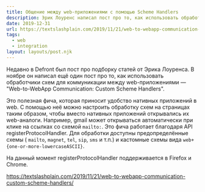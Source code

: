 ```yaml
---
title: Общение между web-приложениями с помощью Scheme Handlers
description: Эрик Лоуренс написал пост про то, как использовать обработчики схем для коммуникации между web-приложениями
date: 2019-12-31
url: https://textslashplain.com/2019/11/21/web-to-webapp-communication-custom-scheme-handlers/
tags:
  - web
  - integration
layout: layouts/post.njk
---
```

Недавно в Defront был пост про подборку статей от Эрика Лоуренса. В ноябре он написал ещё один пост про то, как использовать обработчики схем для коммуникации между web-приложениями — "Web-to-WebApp Communication: Custom Scheme Handlers".

Это полезная фича, которая приносит удобство нативных приложений в web. С помощью неё можно настроить обработку схем на страницах таким образом, чтобы вместо нативных приложений открывались их web-аналоги. Например, gmail может открываться автоматически при клике на ссылках со схемой `mailto:`. Это фича работает благодаря API registerProtocolHandler. Для обработки доступны предопределённые схемы ( `mailto`, `magnet`, `tel`, `sip`, `sms` и т.п.) и кастомные схемы вида `web+{one-or-more-lowercaseASCII}`.

На данный момент registerProtocolHandler поддерживается в Firefox и Chrome.

https://textslashplain.com/2019/11/21/web-to-webapp-communication-custom-scheme-handlers/
